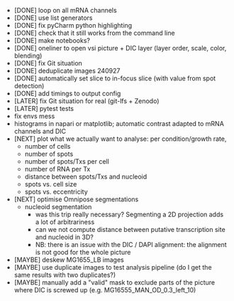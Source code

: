 - [DONE] loop on all mRNA channels
- [DONE] use list generators
- [DONE] fix pyCharm python highlighting
- [DONE] check that it still works from the command line
- [DONE] make notebooks?
- [DONE] oneliner to open vsi picture + DIC layer (layer order, scale, color, blending)
- [DONE] fix Git situation
- [DONE] deduplicate images 240927
- [DONE] automatically set slice to in-focus slice (with value from spot detection)
- [DONE] add timings to output config
- [LATER] fix Git situation for real (git-lfs + Zenodo)
- [LATER] pytest tests
- fix envs mess
- histograms in napari or matplotlib; automatic contrast adapted to mRNA channels and DIC
- [NEXT] plot what we actually want to analyse: per condition/growth rate,
  - number of cells
  - number of spots
  - number of spots/Txs per cell
  - number of RNA per Tx
  - distance between spots/Txs and nucleoid
  - spots vs. cell size
  - spots vs. eccentricity
- [NEXT] optimise Omnipose segmentations
  - nucleoid segmentation
    - was this trip really necessary? Segmenting a 2D projection adds a lot of arbitrariness
    - can we not compute distance between putative transcription site and nucleoid in 3D?
    - NB: there is an issue with the DIC / DAPI alignment: the alignment is not good for the whole picture
- [MAYBE] deskew MG1655_LB images
- [MAYBE] use duplicate images to test analysis pipeline (do I get the same results with two duplicates?)
- [MAYBE] manually add a "valid" mask to exclude parts of the picture where DIC is screwed up (e.g. MG16555_MAN_OD_0.3_left_10)